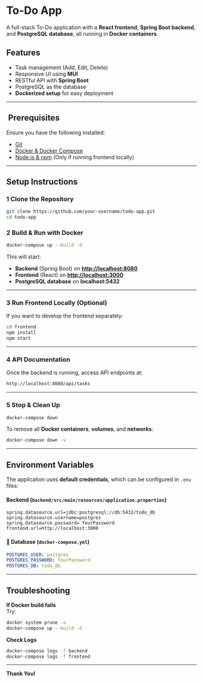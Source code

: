 # To-Do App

A full-stack To-Do application with a **React frontend**, **Spring Boot backend**, and **PostgreSQL database**, all running in **Docker containers**.

## Features

-  Task management (Add, Edit, Delete)
-  Responsive UI using **MUI**
-  RESTful API with **Spring Boot**
-  PostgreSQL as the database
-  **Dockerized setup** for easy deployment

---

## ️ Prerequisites

Ensure you have the following installed:

- [Git](https://git-scm.com/)
- [Docker & Docker Compose](https://www.docker.com/)
- [Node.js & npm](https://nodejs.org/) (Only if running frontend locally)

---

##  Setup Instructions

### 1 Clone the Repository

```bash
git clone https://github.com/your-username/todo-app.git
cd todo-app
```

### 2 Build & Run with Docker

```bash
docker-compose up --build -d
```

This will start:

-  **Backend** (Spring Boot) on [**http://localhost:8080**](http://localhost:8080)
-  **Frontend** (React) on [**http://localhost:3000**](http://localhost:3000)
-  **PostgreSQL database** on **localhost:5432**

---

### 3 Run Frontend Locally (Optional)

If you want to develop the frontend separately:

```bash
cd frontend
npm install
npm start
```

---

### 4 API Documentation

Once the backend is running, access API endpoints at:

```bash
http://localhost:8080/api/tasks
```

---

### 5 Stop & Clean Up

```bash
docker-compose down
```

To remove all **Docker containers**, **volumes**, and **networks**:

```bash
docker-compose down -v
```

---

##  Environment Variables

The application uses **default credentials**, which can be configured in `.env` files:

#### Backend (`backend/src/main/resources/application.properties`)

```properties
spring.datasource.url=jdbc:postgresql://db:5432/todo_db  
spring.datasource.username=postgres
spring.datasource.password= YourPassword
frontend.url=http://localhost:3000
```

#### 🔹 Database (`docker-compose.yml`)

```yaml
POSTGRES_USER: postgres
POSTGRES_PASSWORD: YourPassword
POSTGRES_DB: todo_db
```

---

## Troubleshooting

**If Docker build fails**\
Try:

```bash
docker system prune -a
docker-compose up --build -d
```

**Check Logs**

```bash
docker-compose logs -f backend
docker-compose logs -f frontend
```

---


**Thank You!** 

